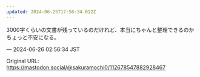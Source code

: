 ```yaml
---
updated: 2024-06-25T17:56:34.012Z
---
```


<p>3000字くらいの文書が残っているのだけれど、本当にちゃんと整理できるのかちょっと不安になる。</p>

&mdash; 2024-06-26 02:56:34 JST

Original URL: https://mastodon.social/@sakuramochi0/112678547882928467
